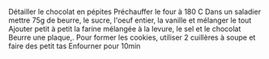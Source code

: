 Détailler le chocolat en pépites
Préchauffer le four à 180 C
Dans un saladier mettre 75g de beurre, le sucre, l'oeuf entier, la vanille et mélanger le tout
Ajouter petit à petit la farine mélangée à la levure, le sel et le chocolat
Beurre une plaque,. Pour former les cookies, utiliser 2 cuillères à soupe et faire des petit tas
Enfourner pour 10min